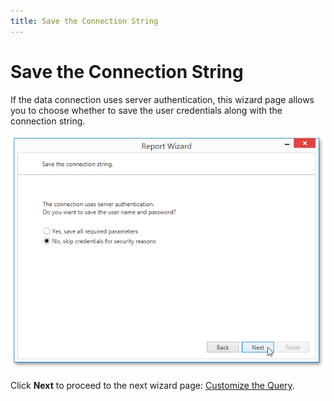 ```yaml
---
title: Save the Connection String
---
```

# Save the Connection String
If the data connection uses server authentication, this wizard page allows you to choose whether to save the user credentials along with the connection string.

![WPDDesigner_ReportWizard_SaveConnectionString](../../../../../../images/img122001.png)

Click **Next** to proceed to the next wizard page: [Customize the Query](customize-the-query.md).